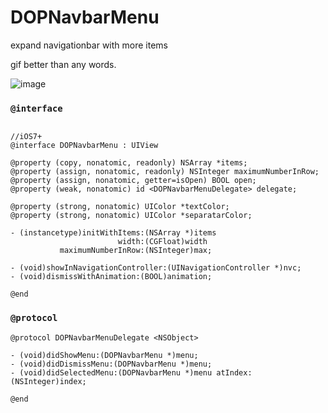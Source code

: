 # DOPNavbarMenu
expand navigationbar with more items

gif better than any words.

![image](https://github.com/dopcn/DOPNavbarMenu/blob/master/images/sample.gif)

### `@interface`
```objc

//iOS7+
@interface DOPNavbarMenu : UIView

@property (copy, nonatomic, readonly) NSArray *items;
@property (assign, nonatomic, readonly) NSInteger maximumNumberInRow;
@property (assign, nonatomic, getter=isOpen) BOOL open;
@property (weak, nonatomic) id <DOPNavbarMenuDelegate> delegate;

@property (strong, nonatomic) UIColor *textColor;
@property (strong, nonatomic) UIColor *separatarColor;

- (instancetype)initWithItems:(NSArray *)items
                        width:(CGFloat)width
           maximumNumberInRow:(NSInteger)max;

- (void)showInNavigationController:(UINavigationController *)nvc;
- (void)dismissWithAnimation:(BOOL)animation;

@end
```

### `@protocol`

```objc
@protocol DOPNavbarMenuDelegate <NSObject>

- (void)didShowMenu:(DOPNavbarMenu *)menu;
- (void)didDismissMenu:(DOPNavbarMenu *)menu;
- (void)didSelectedMenu:(DOPNavbarMenu *)menu atIndex:(NSInteger)index;

@end
```